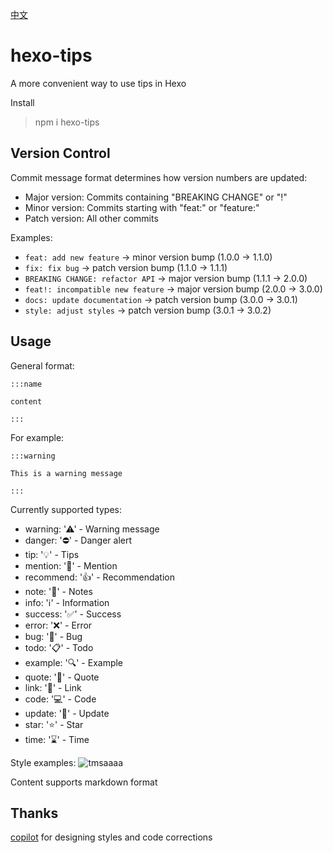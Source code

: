 [中文](README.md)
# hexo-tips
A more convenient way to use tips in Hexo

Install
>npm i hexo-tips

## Version Control
Commit message format determines how version numbers are updated:
- Major version: Commits containing "BREAKING CHANGE" or "!"
- Minor version: Commits starting with "feat:" or "feature:"
- Patch version: All other commits

Examples:
- `feat: add new feature` -> minor version bump (1.0.0 → 1.1.0)
- `fix: fix bug` -> patch version bump (1.1.0 → 1.1.1)
- `BREAKING CHANGE: refactor API` -> major version bump (1.1.1 → 2.0.0)
- `feat!: incompatible new feature` -> major version bump (2.0.0 → 3.0.0)
- `docs: update documentation` -> patch version bump (3.0.0 → 3.0.1)
- `style: adjust styles` -> patch version bump (3.0.1 → 3.0.2)

## Usage

General format:

```
:::name

content

:::
```

For example:
```
:::warning
 
This is a warning message

:::
```

Currently supported types:
+ warning: '⚠' - Warning message
+ danger: '⛔' - Danger alert
+ tip: '💡' - Tips
+ mention: '💬' - Mention
+ recommend: '👍' - Recommendation
+ note: '📝' - Notes
+ info: 'ℹ️' - Information
+ success: '✅' - Success
+ error: '❌' - Error
+ bug: '🐛' - Bug
+ todo: '📋' - Todo
+ example: '🔍' - Example
+ quote: '💭' - Quote
+ link: '🔗' - Link
+ code: '💻' - Code
+ update: '🔄' - Update
+ star: '⭐' - Star
+ time: '⌛' - Time

Style examples:
<img src="https://i.ibb.co/64gGqT6/tmsaaaa.webp" alt="tmsaaaa" border="0">

Content supports markdown format

## Thanks

[copilot](https://github.com/features/copilot) for designing styles and code corrections
